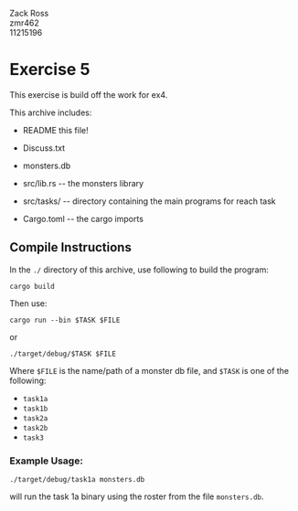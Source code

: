 Zack Ross\
zmr462\
11215196

# Exercise 5

This exercise is build off the work for ex4.

This archive includes:

- README this file!
- Discuss.txt
- monsters.db

- src/lib.rs -- the monsters library
- src/tasks/ -- directory containing the main programs for reach task
- Cargo.toml -- the cargo imports


Compile Instructions
--------------------
In the `./` directory of this archive, use following to build the program:

`cargo build`

Then use:

`cargo run --bin $TASK $FILE`

or

`./target/debug/$TASK $FILE`

Where `$FILE` is the name/path of a monster db file, and `$TASK` is one of the 
following:
 - `task1a` 
 - `task1b` 
 - `task2a` 
 - `task2b` 
 - `task3`

### Example Usage:
`./target/debug/task1a monsters.db`

will run the task 1a binary using the roster from the file `monsters.db`.